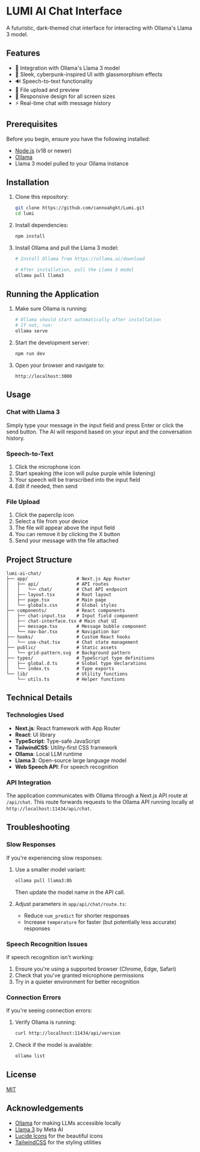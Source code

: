 # LUMI AI Chat Interface

A futuristic, dark-themed chat interface for interacting with Ollama's Llama 3 model.

## Features

- 🤖 Integration with Ollama's Llama 3 model
- 🎨 Sleek, cyberpunk-inspired UI with glassmorphism effects
- 🔊 Speech-to-text functionality
- 📎 File upload and preview
- 📱 Responsive design for all screen sizes
- ⚡ Real-time chat with message history

## Prerequisites

Before you begin, ensure you have the following installed:
- [Node.js](https://nodejs.org/) (v18 or newer)
- [Ollama](https://ollama.ai/download)
- Llama 3 model pulled to your Ollama instance

## Installation

1. Clone this repository:
   ```bash
   git clone https://github.com/cannoahgkt/Lumi.git
   cd lumi
   ```

2. Install dependencies:
   ```bash
   npm install
   ```

3. Install Ollama and pull the Llama 3 model:
   ```bash
   # Install Ollama from https://ollama.ai/download
   
   # After installation, pull the Llama 3 model
   ollama pull llama3
   ```

## Running the Application

1. Make sure Ollama is running:
   ```bash
   # Ollama should start automatically after installation
   # If not, run:
   ollama serve
   ```

2. Start the development server:
   ```bash
   npm run dev
   ```

3. Open your browser and navigate to:
   ```
   http://localhost:3000
   ```

## Usage

### Chat with Llama 3

Simply type your message in the input field and press Enter or click the send button. The AI will respond based on your input and the conversation history.

### Speech-to-Text

1. Click the microphone icon
2. Start speaking (the icon will pulse purple while listening)
3. Your speech will be transcribed into the input field
4. Edit if needed, then send

### File Upload

1. Click the paperclip icon
2. Select a file from your device
3. The file will appear above the input field
4. You can remove it by clicking the X button
5. Send your message with the file attached

## Project Structure

```
lumi-ai-chat/
├── app/                  # Next.js App Router
│   ├── api/              # API routes
│   │   └── chat/         # Chat API endpoint
│   ├── layout.tsx        # Root layout
│   ├── page.tsx          # Main page
│   └── globals.css       # Global styles
├── components/           # React components
│   ├── chat-input.tsx    # Input field component
│   ├── chat-interface.tsx # Main chat UI
│   ├── message.tsx       # Message bubble component
│   └── nav-bar.tsx       # Navigation bar
├── hooks/                # Custom React hooks
│   └── use-chat.tsx      # Chat state management
├── public/               # Static assets
│   └── grid-pattern.svg  # Background pattern
├── types/                # TypeScript type definitions
│   ├── global.d.ts       # Global type declarations
│   └── index.ts          # Type exports
└── lib/                  # Utility functions
    └── utils.ts          # Helper functions
```

## Technical Details

### Technologies Used

- **Next.js**: React framework with App Router
- **React**: UI library
- **TypeScript**: Type-safe JavaScript
- **TailwindCSS**: Utility-first CSS framework
- **Ollama**: Local LLM runtime
- **Llama 3**: Open-source large language model
- **Web Speech API**: For speech recognition

### API Integration

The application communicates with Ollama through a Next.js API route at `/api/chat`. This route forwards requests to the Ollama API running locally at `http://localhost:11434/api/chat`.

## Troubleshooting

### Slow Responses

If you're experiencing slow responses:

1. Use a smaller model variant:
   ```bash
   ollama pull llama3:8b
   ```
   Then update the model name in the API call.

2. Adjust parameters in `app/api/chat/route.ts`:
   - Reduce `num_predict` for shorter responses
   - Increase `temperature` for faster (but potentially less accurate) responses

### Speech Recognition Issues

If speech recognition isn't working:

1. Ensure you're using a supported browser (Chrome, Edge, Safari)
2. Check that you've granted microphone permissions
3. Try in a quieter environment for better recognition

### Connection Errors

If you're seeing connection errors:

1. Verify Ollama is running:
   ```bash
   curl http://localhost:11434/api/version
   ```

2. Check if the model is available:
   ```bash
   ollama list
   ```

## License

[MIT](LICENSE)

## Acknowledgements

- [Ollama](https://ollama.ai/) for making LLMs accessible locally
- [Llama 3](https://ai.meta.com/llama/) by Meta AI
- [Lucide Icons](https://lucide.dev/) for the beautiful icons
- [TailwindCSS](https://tailwindcss.com/) for the styling utilities

